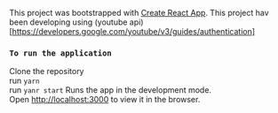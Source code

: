 This project was bootstrapped with [Create React App](https://github.com/facebook/create-react-app).
This project hav been developing using (youtube api)[https://developers.google.com/youtube/v3/guides/authentication]

### `To run the application`
Clone the repository <br>
run `yarn`<br>
run `yanr start`
Runs the app in the development mode.<br>
Open [http://localhost:3000](http://localhost:3000) to view it in the browser.

